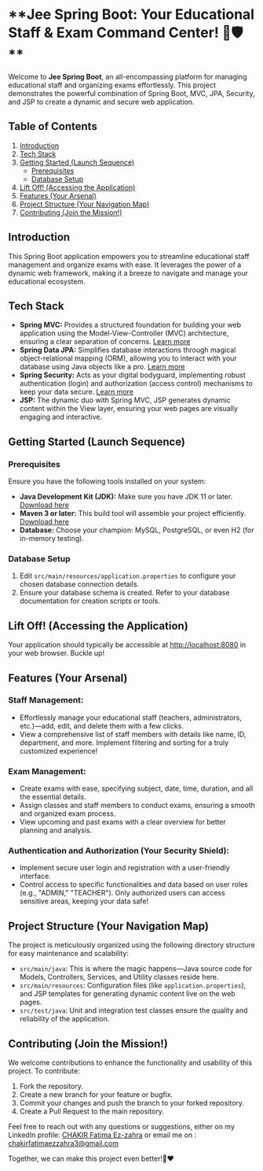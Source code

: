 # **Jee Spring Boot: Your Educational Staff & Exam Command Center! 🚀🛡️ **

Welcome to **Jee Spring Boot**, an all-encompassing platform for managing educational staff and organizing exams effortlessly. This project demonstrates the powerful combination of Spring Boot, MVC, JPA, Security, and JSP to create a dynamic and secure web application.

## **Table of Contents**

1. [Introduction](#introduction)
2. [Tech Stack](#tech-stack)
3. [Getting Started (Launch Sequence)](#getting-started-launch-sequence)
   - [Prerequisites](#prerequisites)
   - [Database Setup](#database-setup)
4. [Lift Off! (Accessing the Application)](#lift-off-accessing-the-application)
5. [Features (Your Arsenal)](#features-your-arsenal)
6. [Project Structure (Your Navigation Map)](#project-structure-your-navigation-map)
7. [Contributing (Join the Mission!)](#contributing-join-the-mission)

## **Introduction**

This Spring Boot application empowers you to streamline educational staff management and organize exams with ease. It leverages the power of a dynamic web framework, making it a breeze to navigate and manage your educational ecosystem.

## **Tech Stack**

- **Spring MVC:** Provides a structured foundation for building your web application using the Model-View-Controller (MVC) architecture, ensuring a clear separation of concerns. [Learn more](https://spring.io/guides/gs/serving-web-content)
- **Spring Data JPA:** Simplifies database interactions through magical object-relational mapping (ORM), allowing you to interact with your database using Java objects like a pro. [Learn more](https://spring.io/projects/spring-data-jpa)
- **Spring Security:** Acts as your digital bodyguard, implementing robust authentication (login) and authorization (access control) mechanisms to keep your data secure. [Learn more](https://spring.io/projects/spring-security)
- **JSP:** The dynamic duo with Spring MVC, JSP generates dynamic content within the View layer, ensuring your web pages are visually engaging and interactive.

## **Getting Started (Launch Sequence)**

### **Prerequisites**

Ensure you have the following tools installed on your system:

- **Java Development Kit (JDK):** Make sure you have JDK 11 or later. [Download here](https://www.oracle.com/java/technologies/javase/jdk17-archive-downloads.html)
- **Maven 3 or later:** This build tool will assemble your project efficiently. [Download here](https://maven.apache.org/download.cgi)
- **Database:** Choose your champion: MySQL, PostgreSQL, or even H2 (for in-memory testing).

### **Database Setup**

1. Edit `src/main/resources/application.properties` to configure your chosen database connection details.
2. Ensure your database schema is created. Refer to your database documentation for creation scripts or tools.

## Lift Off! (Accessing the Application)

Your application should typically be accessible at [http://localhost:8080](http://localhost:8080) in your web browser. Buckle up!

## Features (Your Arsenal)

### Staff Management:

- Effortlessly manage your educational staff (teachers, administrators, etc.)—add, edit, and delete them with a few clicks.
- View a comprehensive list of staff members with details like name, ID, department, and more. Implement filtering and sorting for a truly customized experience!

### Exam Management:

- Create exams with ease, specifying subject, date, time, duration, and all the essential details.
- Assign classes and staff members to conduct exams, ensuring a smooth and organized exam process.
- View upcoming and past exams with a clear overview for better planning and analysis.

### Authentication and Authorization (Your Security Shield):

- Implement secure user login and registration with a user-friendly interface.
- Control access to specific functionalities and data based on user roles (e.g., "ADMIN," "TEACHER"). Only authorized users can access sensitive areas, keeping your data safe!

## Project Structure (Your Navigation Map)

The project is meticulously organized using the following directory structure for easy maintenance and scalability:

- `src/main/java`: This is where the magic happens—Java source code for Models, Controllers, Services, and Utility classes reside here.
- `src/main/resources`: Configuration files (like `application.properties`), and JSP templates for generating dynamic content live on the web pages.
- `src/test/java`: Unit and integration test classes ensure the quality and reliability of the application.

## Contributing (Join the Mission!)

We welcome contributions to enhance the functionality and usability of this project. To contribute:

1. Fork the repository.
2. Create a new branch for your feature or bugfix.
3. Commit your changes and push the branch to your forked repository.
4. Create a Pull Request to the main repository.

Feel free to reach out with any questions or suggestions, either on my LinkedIn profile: [CHAKIR Fatima Ez-zahra](https://www.linkedin.com/in/chakir-fatima-ez-zahra/) or email me on : chakirfatimaezzahra3@gmail.com

Together, we can make this project even better!🤝❤️



